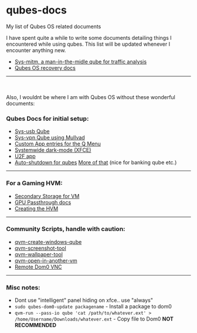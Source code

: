 # qubes-docs
My list of Qubes OS related documents

I have spent quite a while to write some documents detailing things I encountered while using qubes. This list will be updated whenever I encounter anything new.

- [Sys-mitm, a man-in-the-midle qube for traffic analysis](https://github.com/ClaraCrazy/qubes-docs/blob/main/sys-mitm.md)
- [Qubes OS recovery docs](https://github.com/ClaraCrazy/qubes-docs/blob/main/recovery.md)

-----
<br><br>
Also, I wouldnt be where I am with Qubes OS without these wonderful documents:

### Qubes Docs for initial setup:

- [Sys-usb Qube](https://www.qubes-os.org/doc/usb-qubes/#how-to-create-a-usb-qube-for-use-with-a-usb-keyboard)
- [Sys-vpn Qube using Mullvad](https://mullvad.net/help/qubes-os-4-and-mullvad-vpn/)
- [Custom App entries for the Q Menu](https://www.qubes-os.org/doc/app-menu-shortcut-troubleshooting/)
- [Systemwide dark-mode (XFCE)](https://forum.qubes-os.org/t/guide-xfce-global-dark-mode-in-qubes-4-0-4-1/10757)
- [U2F app](https://github.com/QubesOS/qubes-app-u2f)
- [Auto-shutdown for qubes](https://forum.qubes-os.org/t/auto-shutdown-vm-when-app-is-closed/8574/2) [More of that](https://github.com/QubesOS/qubes-app-shutdown-idle) (nice for banking qube etc.)

-----

### For a Gaming HVM:

- [Secondary Storage for VM](https://www.qubes-os.org/doc/secondary-storage/)
- [GPU Passthrough docs](https://github.com/Qubes-Community/Contents/blob/master/docs/customization/gaming-hvm.md)
- [Creating the HVM](https://www.qubes-os.org/doc/standalones-and-hvms/#creating-an-hvm)

-----

### Community Scripts, handle with caution:

- [qvm-create-windows-qube](https://github.com/elliotkillick/qvm-create-windows-qube)
- [qvm-screenshot-tool](https://github.com/evadogstar/qvm-screenshot-tool)
- [qvm-wallpaper-tool](https://github.com/evadogstar/qvm-wallpaper-tool)
- [qvm-open-in-another-vm](https://github.com/Rudd-O/qvm-open-in-another-vm)
- [Remote Dom0 VNC](https://forum.qubes-os.org/t/remote-qubes-user-testing-running-qubes-in-the-browser/13817)

-----

### Misc notes:
- Dont use "intelligent" panel hiding on xfce.. use "always"
- `sudo qubes-dom0-update packagename` - Install a package to dom0
- `qvm-run --pass-io qube 'cat /path/to/whatever.ext' > /home/Username/Downloads/whatever.ext` - Copy file to Dom0 **NOT RECOMMENDED**
